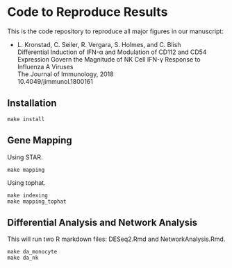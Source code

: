 # Code to Reproduce Results

This is the code repository to reproduce all major figures in our manuscript:

* L. Kronstad, C. Seiler, R. Vergara, S. Holmes, and C. Blish <br>
  Differential Induction of IFN-α and Modulation of CD112 and CD54 Expression Govern the Magnitude of NK Cell IFN-γ Response to Influenza A Viruses <br>
  The Journal of Immunology, 2018 <br>
  10.4049/jimmunol.1800161

## Installation

```{bash}
make install
```

## Gene Mapping

Using STAR.

```{bash}
make mapping
```

Using tophat.

```{bash}
make indexing
make mapping_tophat
```

## Differential Analysis and Network Analysis

This will run two R markdown files: DESeq2.Rmd and NetworkAnalysis.Rmd.

```{bash}
make da_monocyte
make da_nk
```
